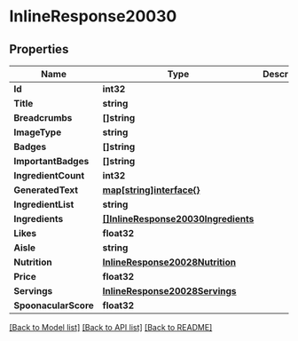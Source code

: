 # InlineResponse20030

## Properties

Name | Type | Description | Notes
------------ | ------------- | ------------- | -------------
**Id** | **int32** |  | 
**Title** | **string** |  | 
**Breadcrumbs** | **[]string** |  | 
**ImageType** | **string** |  | 
**Badges** | **[]string** |  | 
**ImportantBadges** | **[]string** |  | 
**IngredientCount** | **int32** |  | 
**GeneratedText** | [**map[string]interface{}**](map[string]interface{}.md) |  | [optional] 
**IngredientList** | **string** |  | 
**Ingredients** | [**[]InlineResponse20030Ingredients**](inline_response_200_30_ingredients.md) |  | 
**Likes** | **float32** |  | 
**Aisle** | **string** |  | 
**Nutrition** | [**InlineResponse20028Nutrition**](inline_response_200_28_nutrition.md) |  | 
**Price** | **float32** |  | 
**Servings** | [**InlineResponse20028Servings**](inline_response_200_28_servings.md) |  | 
**SpoonacularScore** | **float32** |  | 

[[Back to Model list]](../README.md#documentation-for-models) [[Back to API list]](../README.md#documentation-for-api-endpoints) [[Back to README]](../README.md)


